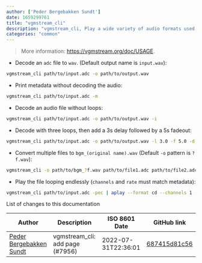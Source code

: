 ```yaml
---
author: ['Peder Bergebakken Sundt']
date: 1659299761
title: "vgmstream_cli"
description: "vgmstream_cli, Play a wide variety of audio formats used in video games and convert them into `wav`."
categories: "common"
---
```

> More information: <https://vgmstream.org/doc/USAGE>.

- Decode an `adc` file to `wav`. (Default output name is `input.wav`):

```bash
vgmstream_cli path/to/input.adc -o path/to/output.wav
```

- Print metadata without decoding the audio:

```bash
vgmstream_cli path/to/input.adc -m
```

- Decode an audio file without loops:

```bash
vgmstream_cli path/to/input.adc -o path/to/output.wav -i
```

- Decode with three loops, then add a 3s delay followed by a 5s fadeout:

```bash
vgmstream_cli path/to/input.adc -o path/to/output.wav -l 3.0 -f 5.0 -d 3.0
```

- Convert multiple files to `bgm_(original name).wav` (Default `-o` pattern is `?f.wav`):

```bash
vgmstream_cli -o path/to/bgm_?f.wav path/to/file1.adc path/to/file2.adc
```

- Play the file looping endlessly (`channels` and `rate` must match metadata):

```bash
vgmstream_cli path/to/input.adc -pec | aplay --format cd --channels 1 --rate 44100
```
List of changes to this documentation


Author | Description | ISO 8601 Date | GitHub link
------|-----|-----|-----
[Peder Bergebakken Sundt](mailto:pbsds@hotmail.com) | vgmstream_cli: add page (#7956) | 2022-07-31T22:36:01 | [687415d81c56](https://github.com/tldr-pages/tldr/commit/687415d81c56bd49ca670dbb71d6d99c7033dc92)

